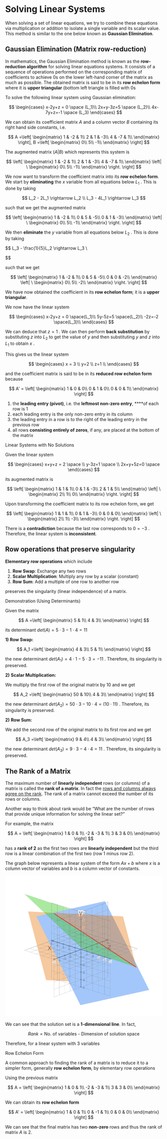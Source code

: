 # Solving Linear Systems

When solving a set of linear equations, we try to combine these equations via multiplication or addition to isolate a single variable and its scalar value. This method is similar to the one below known as **Gaussian Elimination**.

## Gaussian Elimination (Matrix row-reduction)

In mathematics, the Gaussian Elimination method is known as the **row-reduction algorithm** for solving linear equations systems. It consists of a sequence of operations performed on the corresponding matrix of coefficients to achieve 0s on the lower left-hand corner of the matrix as much as possible. The obtained matrix is said to be in its **row echelon form** where it is **upper triangular** (bottom left triangle is filled with 0s

To solve the following linear system using Gaussian elimination:

$$
\begin{cases}
x-2y+z = 0 \space (L_1)\\
2x+y-3z=5 \space (L_2)\\
4x-7y+z=-1 \space (L_3)
\end{cases}
$$

We can obtain its coefficient matrix $A$ and a column vector $B$ containing its right hand side constants, i.e.

$$
A =\left[
  \begin{matrix}
    1 & -2 & 1\\
    2 & 1 & -3\\
    4 & -7 & 1\\
  \end{matrix}
\right],
B =\left[
  \begin{matrix}
    0\\
    5\\
    -1\\
  \end{matrix}
\right]
$$

The augmented matrix $(A|B)$ which represents this system is

$$
\left[
  \begin{matrix}
    1 & -2 & 1\\
    2 & 1 & -3\\
    4 & -7 & 1\\
  \end{matrix}
  \left|
    \
    \begin{matrix}
      0\\
      5\\
      -1\\
    \end{matrix}
  \right.
\right]
$$

We now want to transform the coefficient matrix into its **row echelon form**. We start by **eliminating** the $x$ variable from all equations below $L_1$ . This is done by taking

$$
L_2 - 2L_1 \rightarrow L_2 \\
L_3 - 4L_1 \rightarrow L_3
$$

such that we get the augmented matrix

$$
\left[
  \begin{matrix}
    1 & -2 & 1\\
    0 & 5 & -5\\
    0 & 1 & -3\\
  \end{matrix}
  \left|
    \
    \begin{matrix}
      0\\
      5\\
      -1\\
    \end{matrix}
  \right.
\right]
$$

We then **eliminate** the $y$ variable from all equations below $L_2$ . This is done by taking

$$
L_3 - \frac{1}{5}L_2 \rightarrow L_3 \\

$$

such that we get

$$
\left[
  \begin{matrix}
    1 & -2 & 1\\
    0 & 5 & -5\\
    0 & 0 & -2\\
  \end{matrix}
  \left|
    \
    \begin{matrix}
      0\\
      5\\
      -2\\
    \end{matrix}
  \right.
\right]
$$

We have now obtained the coefficient in its **row echelon form**; it is a **upper triangular**.

We now have the linear system

$$
\begin{cases}
x-2y+z = 0 \space(L_1)\\
5y-5z=5 \space(L_2)\\
-2z=-2 \space(L_3)\\
\end{cases}
$$

We can deduce that $z = 1$ . We can then perform **back substitution** by substituting $z$ into $L_2$ to get the value of $y$ and then substituting $y$ and $z$ into $L_1$ to obtain $x$ .

This gives us the linear system

$$
\begin{cases}
x = 3 \\
y=2 \\
z=1 \\
\end{cases}
$$

and the coefficient matrix is said to be in its **reduced row echelon form** because

$$
A' = \left[
  \begin{matrix}
    1 & 0 & 0\\
    0 & 1 & 0\\
    0 & 0 & 1\\
  \end{matrix}
\right]
$$

1. the **leading entry (pivot)**, i.e. the **leftmost non-zero entry**, ****of each row is 1
2. each leading entry is the only non-zero entry in its column
3. the leading entry in a row is to the right of the leading entry in the previous row
4. all rows **consisting entirely of zeros**, if any, are placed at the bottom of the matrix

Linear Systems with No Solutions

Given the linear system

$$
\begin{cases}
x+y+z = 2 \space \\
y-3z=1 \space \\
2x+y+5z=0 \space 
\end{cases}
$$

its augmented matrix is

$$
\left[
  \begin{matrix}
    1 & 1 & 1\\
    0 & 1 & -3\\
    2 & 1 & 5\\
  \end{matrix}
  \left|
    \
    \begin{matrix}
      2\\
      1\\
      0\\
    \end{matrix}
  \right.
\right]
$$

Upon transforming the coefficient matrix to its row echelon form, we get

$$
\left[
  \begin{matrix}
    1 & 1 & 1\\
    0 & 1 & -3\\
    0 & 0 & 0\\
  \end{matrix}
  \left|
    \
    \begin{matrix}
      2\\
      1\\
      -3\\
    \end{matrix}
  \right.
\right]
$$

There is a **contradiction** because the last row corresponds to $0 = -3$ . Therefore, the linear system is **inconsistent**.

## Row operations that preserve singularity

**Elementary row operations** which include

1. **Row Swap**: Exchange any two rows
2. **Scalar Multiplication**: Multiply any row by a scalar (constant)
3. **Row Sum**: Add a multiple of one row to another row

preserves the singularity (linear independence) of a matrix.

Demonstration (Using Determinants)

Given the matrix

$$
A =\left[
  \begin{matrix}
    5 & 1\\
    4 & 3\\
  \end{matrix}
\right]
$$

its determinant $det(A) = 5 \cdot 3 - 1 \cdot4 = 11$

**1) Row Swap:**

$$
A_1 =\left[
  \begin{matrix}
    4 & 3\\
    5 & 1\\
  \end{matrix}
\right]
$$

the new determinant $det(A_1) = 4 \cdot 1 - 5 \cdot 3 = -11$ . Therefore, its singularity is preserved.

**2)** **Scalar Multiplication:**

We multiply the first row of the original matrix by 10 and we get

$$
A_2 =\left[
  \begin{matrix}
    50 & 10\\
    4 & 3\\
  \end{matrix}
\right]
$$

the new determinant $det(A_2) = 50 \cdot 3 - 10 \cdot 4 = (10 \cdot 11)$ . Therefore, its singularity is preserved.

**2)** **Row Sum:**

We add the second row of the original matrix to its first row and we get

$$
A_3 =\left[
  \begin{matrix}
    9 & 4\\
    4 & 3\\
  \end{matrix}
\right]
$$

the new determinant $det(A_3) = 9 \cdot 3 - 4 \cdot 4 = 11$ . Therefore, its singularity is preserved.

## The Rank of a Matrix

The maximum number of **linearly independent** rows (or columns) of a matrix is called the **rank of a matrix**. In fact the [rows and columns always agree on the rank](https://en.wikipedia.org/wiki/Rank_(linear_algebra)#Proofs_that_column_rank_=_row_rank). The rank of a matrix cannot exceed the number of its rows or columns.

Another way to think about rank would be “What are the number of rows that provide unique information for solving the linear set?”

For example, the matrix

$$
A = \left[
  \begin{matrix}
    1 & 0 & 1\\
    -2 & -3 & 1\\
    3 & 3 & 0\\
  \end{matrix}
\right]
$$

has a **rank of 2** as the first two rows are **linearly independent** but the third row is a linear combination of the first two (row 1 minus row 2).

The graph below represents a linear system of the form $Ax + b$ where $x$ is a column vector of variables and $b$ is a column vector of constants.

![Untitled](images/Untitled.png)

We can see that the solution set is a **1-dimensional line**. In fact,

$$
Rank = \text{No. of variables - Dimension of solution space}
$$

Therefore, for a linear system with 3 variables 

Row Echelon Form

A common approach to finding the rank of a matrix is to reduce it to a simpler form, generally **row echelon form**, by elementary row operations

Using the previous matrix

$$
A = \left[
  \begin{matrix}
    1 & 0 & 1\\
    -2 & -3 & 1\\
    3 & 3 & 0\\
  \end{matrix}
\right]
$$

We can obtain its **row echelon form**

$$
A' = \left[
  \begin{matrix}
    1 & 0 & 1\\
    0 & -1 & 1\\
    0 & 0 & 0\\
  \end{matrix}
\right]
$$

We can see that the final matrix has two **non-zero** rows and thus the rank of matrix $A$ is 2.